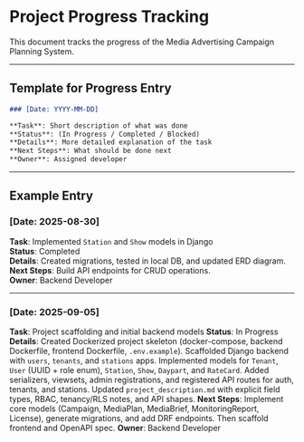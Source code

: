 # Project Progress Tracking

This document tracks the progress of the Media Advertising Campaign Planning System.

---

## Template for Progress Entry
```markdown
### [Date: YYYY-MM-DD]

**Task**: Short description of what was done  
**Status**: (In Progress / Completed / Blocked)  
**Details**: More detailed explanation of the task  
**Next Steps**: What should be done next  
**Owner**: Assigned developer
```

---

## Example Entry
### [Date: 2025-08-30]

**Task**: Implemented `Station` and `Show` models in Django  
**Status**: Completed  
**Details**: Created migrations, tested in local DB, and updated ERD diagram.  
**Next Steps**: Build API endpoints for CRUD operations.  
**Owner**: Backend Developer

---

### [Date: 2025-09-05]

**Task**: Project scaffolding and initial backend models
**Status**: In Progress
**Details**: Created Dockerized project skeleton (docker-compose, backend Dockerfile, frontend Dockerfile, `.env.example`). Scaffolded Django backend with `users`, `tenants`, and `stations` apps. Implemented models for `Tenant`, `User` (UUID + role enum), `Station`, `Show`, `Daypart`, and `RateCard`. Added serializers, viewsets, admin registrations, and registered API routes for auth, tenants, and stations. Updated `project_description.md` with explicit field types, RBAC, tenancy/RLS notes, and API shapes.
**Next Steps**: Implement core models (Campaign, MediaPlan, MediaBrief, MonitoringReport, License), generate migrations, and add DRF endpoints. Then scaffold frontend and OpenAPI spec.
**Owner**: Backend Developer

